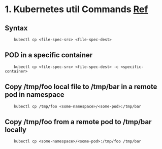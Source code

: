 # 1. Kubernetes util Commands [Ref](https://medium.com/@nnilesh7756/copy-directories-and-files-to-and-from-kubernetes-container-pod-19612fa74660)

## Syntax

```
    kubectl cp <file-spec-src> <file-spec-dest>
```

## POD in a specific container
```
    kubectl cp <file-spec-src> <file-spec-dest> -c <specific-container>
```
## Copy /tmp/foo local file to /tmp/bar in a remote pod in namespace
```
    kubectl cp /tmp/foo <some-namespace>/<some-pod>:/tmp/bar
```
## Copy /tmp/foo from a remote pod to /tmp/bar locally
```
    kubectl cp <some-namespace>/<some-pod>:/tmp/foo /tmp/bar
```